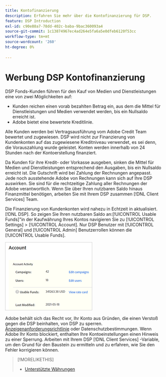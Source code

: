 ```yaml
---
title: Kontofinanzierung
description: Erfahren Sie mehr über die Kontofinanzierung für DSP.
feature: DSP Introduction
exl-id: c90e88a7-78dd-402c-baba-9bac360093a4
source-git-commit: 1c13874967ec4ad264e5fa6a5e0dfeb6120f53cc
workflow-type: tm+mt
source-wordcount: '260'
ht-degree: 0%

---
```


# Werbung DSP Kontofinanzierung

DSP Fonds-Kunden führen für den Kauf von Medien und Dienstleistungen eine von zwei Möglichkeiten auf:

* Kunden reichen einen vorab bezahlten Betrag ein, aus dem die Mittel für Dienstleistungen und Medien verwendet werden, bis ein Nullsaldo erreicht ist.
* Adobe bietet eine bewertete Kreditlinie.

Alle Kunden werden bei Vertragsausführung vom Adobe Credit Team bewertet und zugewiesen. DSP wird nicht zur Finanzierung von Kundenkonten auf das zugewiesene Kreditniveau verwendet, es sei denn, die Vorauszahlung wurde geleistet. Konten werden innerhalb von 24 Stunden nach der Kontoerstellung finanziert.

Da Kunden für ihre Kredit- oder Vorkasse ausgeben, sinken die Mittel für Medien und Dienstleistungen entsprechend den Ausgaben, bis ein Nullsaldo erreicht ist. Die Gutschrift wird bei Zahlung der Rechnungen angepasst. Jede noch ausstehende Adobe von Rechnungen kann sich auf Ihre DSP auswirken. Sie sind für die rechtzeitige Zahlung aller Rechnungen der Adobe verantwortlich. Wenn Sie über Ihren nutzbaren Saldo hinaus Finanzmittel benötigen, arbeiten Sie mit Ihrem DSP zusammen [!DNL Client Services] Team.

Die Finanzierung von Kundenkonten wird nahezu in Echtzeit in aktualisiert. [!DNL DSP]. So zeigen Sie Ihren nutzbaren Saldo an:[!UICONTROL Usable Funds]&quot;in der Kaufwährung Ihres Kontos navigieren Sie zu [!UICONTROL Settings] > [!UICONTROL Account]. Nur DSP Benutzer mit [!UICONTROL General] und [!UICONTROL Admin] Benutzerrollen können die [!UICONTROL Usable Funds].

![Verwendbare Mittel für ein Konto](/help/dsp/assets/account-usable-funds.png)

Adobe behält sich das Recht vor, Ihr Konto aus Gründen, die einen Verstoß gegen die DSP beinhalten, von DSP zu sperren. [Anzeigenanforderungsrichtlinie](/help/policies/ad-requirements-policy.md) oder Datenschutzbestimmungen. Wenn Adobe Ihr Konto blockiert, enthalten Ihre Kontoeinstellungen einen Hinweis zu einer Sperrung. Arbeiten mit Ihrem DSP [!DNL Client Services] -Variable, um den Grund für den Baustein zu ermitteln und zu erfahren, wie Sie den Fehler korrigieren können.

>[!MORELIKETHIS]
>
>* [Unterstützte Währungen](/help/dsp/currency.md)

